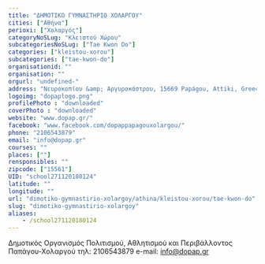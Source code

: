 ```yaml
---
title: "ΔΗΜΟΤΙΚΟ ΓΥΜΝΑΣΤΗΡΙΟ ΧΟΛΑΡΓΟΥ"
cities: ["Αθήνα"]
perioxi: ["Χολαργός"]
categoryNoSLug: "Κλειστού Χώρου"
subcategoriesNoSLug: ["Tae Kwon Do"]
categories: ["kleistou-xorou"]
subcategories: ["tae-kwon-do"]
organisationid: ""
organisation: ""
orgurl: "undefined-"
address: "Νευροκοπίου &amp; Αργυροκάστρου, 15669 Papágou, Attiki, Greece"
logoimg: "dopaplogo.png"
profilePhoto : "downloaded"
coverPhoto : "downloaded"
website: "www.dopap.gr/"
facebook: "www.facebook.com/dopappapagouxolargou/"
phone: "2106543879"
email: "info@dopap.gr"
courses: ""
places: [""]
rensponsibles: ""
zipcode: ["15561"]
UID: "school271120180124"
latitude: ""
longitude: ""
url: "dimotiko-gymnastirio-xolargoy/athina/kleistou-xorou/tae-kwon-do"
slug: "dimotiko-gymnastirio-xolargoy"
aliases:
    - /school271120180124
---
```



Δημοτικός Οργανισμός Πολιτισμού, Αθλητισμού και Περιβάλλοντος Παπάγου-Χολαργού τηλ: 2106543879 e-mail: info@dopap.gr

